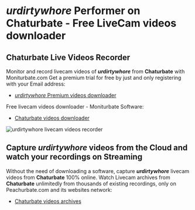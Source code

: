 # _urdirtywhore_ Performer on Chaturbate - Free LiveCam videos downloader

## Chaturbate Live Videos Recorder

Monitor and record livecam videos of **_urdirtywhore_** from **Chaturbate** with Moniturbate.com
Get a premium trial for free by just and only registering with your Email address:
* [_urdirtywhore_ Premium videos downloader](https://moniturbate.com/request-demo-licence-key.html)

Free livecam videos downloader - Moniturbate Software:
* [Chaturbate videos downloader](https://moniturbate.com/moniturbate-download-software.html)

![_urdirtywhore_ livecam videos recorder](https://peachurnet.com/templates/moniturbate-software.png)


## Capture _urdirtywhore_ videos from the Cloud and watch your recordings on Streaming

Without the need of downloading a software, capture **_urdirtywhore_** livecam videos from **Chaturbate** 100% online.
Watch Livecam archives from **Chaturbate** unlimitedly from thousands of existing recordings, only on Peachurbate.com and its websites network:
* [Chaturbate videos archives](https://peachurnet.com/)